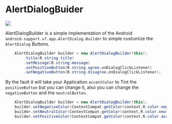 # AlertDialogBuider

[![](https://jitpack.io/v/jchernandez/AlertDialogBuilder.svg)](https://jitpack.io/#jchernandez/AlertDialogBuilder)

AlertDialogBuilder is a simple implementation of the Android  `android.support.v7.app.AlertDialog.Builder` to simple custumize the `AlertDialog` Buttons.

```java
    AlertDialogBuilder builder = new AlertDialogBuilder(this);
        .title(R.string.title)
        .setMessage(R.string.message)
        .setPositiveButton(R.string.agree,onDialogClickListener)
        .setNegativeButton(R.string.disagree,onDialogClickListener);
```

By the fault it will take your Application `accentColor` to Tint the `positiveButton` but you can change it, also you can change the `negativeButton` and the `neutralButton`.

```java
    AlertDialogBuilder builder = new AlertDialogBuilder(this);
    builder.setNegativeColor(ContextCompat.getColor(context,R.color.negative));
    builder.setNeutralColor(ContextCompat.getColor(context,R.color.neutral));
    builder.setPositiveColor(ContextCompat.getColor(context,R.color.accentColor));
```
